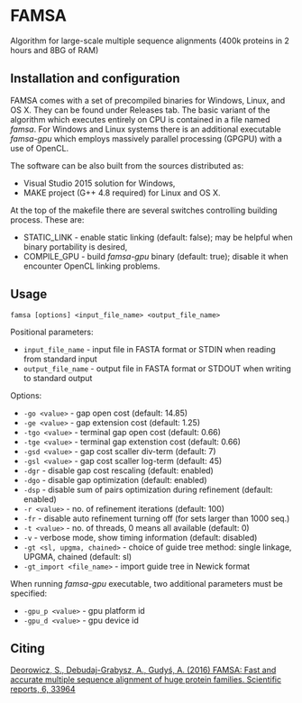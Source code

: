 # FAMSA
Algorithm for large-scale multiple sequence alignments (400k proteins in 2 hours and 8BG of RAM)

## Installation and configuration

FAMSA comes with a set of precompiled binaries for Windows, Linux, and OS X. They can be found under Releases tab. 
The basic variant of the algorithm which executes entirely on CPU is contained in a file named *famsa*. 
For Windows and Linux systems there is an additional executable *famsa-gpu* which employs massively parallel processing (GPGPU)
with a use of OpenCL.

The software can be also built from the sources distributed as:

* Visual Studio 2015 solution for Windows,
* MAKE project (G++ 4.8 required) for Linux and OS X.

At the top of the makefile there are several switches controlling building process. These are:
* STATIC_LINK - enable static linking (default: false); may be helpful when binary portability is desired,
* COMPILE_GPU - build *famsa-gpu* binary (default: true); disable it when encounter OpenCL linking problems.

## Usage

`famsa [options] <input_file_name> <output_file_name>`

Positional parameters:
* `input_file_name` - input file in FASTA format or STDIN when reading from standard input
* `output_file_name` - output file in FASTA format or STDOUT when writing to standard output

Options:
* `-go <value>` - gap open cost (default: 14.85)
* `-ge <value>` - gap extension cost (default: 1.25)
* `-tgo <value>` - terminal gap open cost (default: 0.66)
* `-tge <value>` - terminal gap extenstion cost (default: 0.66)
* `-gsd <value>` - gap cost scaller div-term (default: 7)
* `-gsl <value>` - gap cost scaller log-term (default: 45)
* `-dgr` - disable gap cost rescaling (default: enabled)
* `-dgo` - disable gap optimization (default: enabled)
* `-dsp` - disable sum of pairs optimization during refinement (default: enabled)
* `-r <value>` - no. of refinement iterations (default: 100)
* `-fr` - disable auto refinement turning off (for sets larger than 1000 seq.)
* `-t <value>` - no. of threads, 0 means all available (default: 0)
* `-v` - verbose mode, show timing information (default: disabled)
* `-gt <sl, upgma, chained>` - choice of guide tree method: single linkage, UPGMA, chained (default: sl)
* `-gt_import <file_name>` - import guide tree in Newick format

When running *famsa-gpu* executable, two additional parameters must be specified:
* `-gpu_p <value>` - gpu platform id
* `-gpu_d <value>` - gpu device id

## Citing
[Deorowicz, S., Debudaj-Grabysz, A., Gudyś, A. (2016) FAMSA: Fast and accurate multiple sequence alignment of huge protein families. 
Scientific reports, 6, 33964](https://www.nature.com/articles/srep33964)





